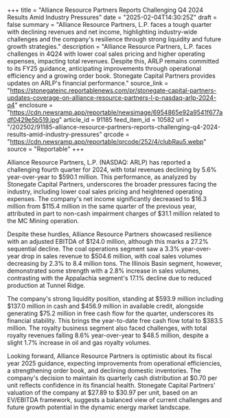 +++
title = "Alliance Resource Partners Reports Challenging Q4 2024 Results Amid Industry Pressures"
date = "2025-02-04T14:30:25Z"
draft = false
summary = "Alliance Resource Partners, L.P. faces a tough quarter with declining revenues and net income, highlighting industry-wide challenges and the company's resilience through strong liquidity and future growth strategies."
description = "Alliance Resource Partners, L.P. faces challenges in 4Q24 with lower coal sales pricing and higher operating expenses, impacting total revenues. Despite this, ARLP remains committed to its FY25 guidance, anticipating improvements through operational efficiency and a growing order book. Stonegate Capital Partners provides updates on ARLP's financial performance."
source_link = "https://stonegateinc.reportablenews.com/pr/stonegate-capital-partners-updates-coverage-on-alliance-resource-partners-l-p-nasdaq-arlp-2024-q4"
enclosure = "https://cdn.newsramp.app/reportable/newsimage/6954865e92a9541f677adf0429e5b519.jpg"
article_id = 91185
feed_item_id = 10582
url = "/202502/91185-alliance-resource-partners-reports-challenging-q4-2024-results-amid-industry-pressures"
qrcode = "https://cdn.newsramp.app/reportable/qrcode/252/4/clubRau5.webp"
source = "Reportable"
+++

<p>Alliance Resource Partners, L.P. (NASDAQ: ARLP) has reported a challenging fourth quarter for 2024, with total revenues declining by 5.6% year-over-year to $590.1 million. This performance, as analyzed by Stonegate Capital Partners, underscores the broader pressures facing the industry, including lower coal sales pricing and heightened operating expenses. The company's net income significantly decreased to $16.3 million from $115.4 million in the same quarter of the previous year, attributed in part to non-cash impairment charges of $31.1 million related to the MC Mining operation.</p><p>Despite these hurdles, Alliance Resource Partners showcased resilience with an adjusted EBITDA of $124.0 million, although this marks a 27.2% sequential decline. The coal operations segment saw a 3.3% year-over-year drop in sales revenue to $504.6 million, with coal sales volumes decreasing by 2.3% to 8.4 million tons. The Illinois Basin segment, however, demonstrated some strength with a 2.8% increase in sales volumes, contrasting with the Appalachia segment's 17.1% decline due to reduced production at Tunnel Ridge.</p><p>The company's strong liquidity position, standing at $593.9 million including $137.0 million in cash and $456.9 million in available credit, alongside generating $75.2 million in free cash flow for the quarter, underscores its financial stability. This brings the year-to-date free cash flow total to $383.5 million. The royalty business segment also faced challenges, with total royalty revenues falling 8.6% year-over-year to $48.5 million, despite a slight 1.7% increase in oil and gas royalty volumes.</p><p>Looking forward, Alliance Resource Partners is optimistic about its fiscal year 2025 guidance, expecting improvements from operational efficiencies, a strengthening order book, and declining domestic inventories. The company's decision to maintain its quarterly cash distribution at $0.70 per unit reflects confidence in its financial health. Stonegate Capital Partners' valuation of the company at $27.89 to $30.97 per unit, based on an EV/EBITDA framework, suggests a balanced view of current challenges and future growth potential in the dynamic energy market landscape.</p>